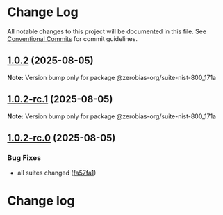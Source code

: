 # Change Log

All notable changes to this project will be documented in this file.
See [Conventional Commits](https://conventionalcommits.org) for commit guidelines.

## [1.0.2](https://github.com/zerobias-org/suite/compare/@zerobias-org/suite-nist-800_171a@1.0.2-rc.1...@zerobias-org/suite-nist-800_171a@1.0.2) (2025-08-05)

**Note:** Version bump only for package @zerobias-org/suite-nist-800_171a





## [1.0.2-rc.1](https://github.com/zerobias-org/suite/compare/@zerobias-org/suite-nist-800_171a@1.0.2-rc.0...@zerobias-org/suite-nist-800_171a@1.0.2-rc.1) (2025-08-05)

**Note:** Version bump only for package @zerobias-org/suite-nist-800_171a





## [1.0.2-rc.0](https://github.com/zerobias-org/suite/compare/@zerobias-org/suite-nist-800_171a@1.0.1...@zerobias-org/suite-nist-800_171a@1.0.2-rc.0) (2025-08-05)


### Bug Fixes

* all suites changed ([fa57fa1](https://github.com/zerobias-org/suite/commit/fa57fa1af7628003297df46b2d7740fe95bd2666))





# Change log
